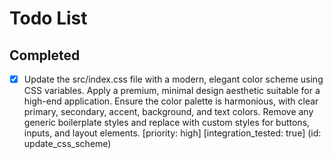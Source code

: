 # Todo List

## Completed

- [x] Update the src/index.css file with a modern, elegant color scheme using CSS variables. Apply a premium, minimal design aesthetic suitable for a high-end application. Ensure the color palette is harmonious, with clear primary, secondary, accent, background, and text colors. Remove any generic boilerplate styles and replace with custom styles for buttons, inputs, and layout elements. [priority: high] [integration_tested: true] (id: update_css_scheme)

